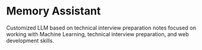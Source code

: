 # Memory Assistant
Customized LLM based on technical interview preparation notes focused on working with Machine Learning, technical interview preparation, and web development skills.
